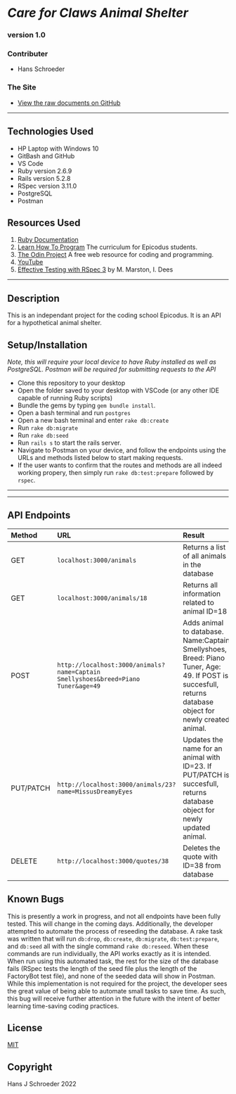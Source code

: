 # _Care for Claws Animal Shelter_
### version 1.0

### Contributer
* Hans Schroeder

### The Site
* [View the raw documents on GitHub](https://github.com/hajschroeder/animal_shelter_api)
---

## Technologies Used
* HP Laptop with Windows 10
* GitBash and GitHub
* VS Code
* Ruby version 2.6.9
* Rails version 5.2.8
* RSpec version 3.11.0
* PostgreSQL
* Postman

## Resources Used
1. [Ruby Documentation](https://ruby-doc.org/) 
1. [Learn How To Program](https://learnhowtoprogram.com) The curriculum for Epicodus students.
1. [The Odin Project](https://theodinproject.com) A free web resource for coding and programming.
1. [YouTube](www.youtube.com)
1. [Effective Testing with RSpec 3](https://pragprog.com/titles/rspec3/effective-testing-with-rspec-3/) by M. Marston, I. Dees

---

## Description

This is an independant project for the coding school Epicodus. It is an API for a hypothetical animal shelter.

## Setup/Installation
_Note, this will require your local device to have Ruby installed as well as PostgreSQL. Postman will be required for submitting requests to the API_
* Clone this repository to your desktop
* Open the folder saved to your desktop with VSCode (or any other IDE capable of running Ruby scripts)
* Bundle the gems by typing `gem bundle install`. 
* Open a bash terminal and run `postgres`
* Open a new bash terminal and enter `rake db:create`
* Run `rake db:migrate`
* Run `rake db:seed`
* Run `rails s` to start the rails server. 
* Navigate to Postman on your device, and follow the endpoints using the URLs and methods listed below to start making requests. 
* If the user wants to confirm that the routes and methods are all indeed working propery, then simply run `rake db:test:prepare` followed by `rspec`.
___

---


## API Endpoints

| Method       | URL | Result |
| :--- |:---| :---|
|GET | `localhost:3000/animals`| Returns a list of all animals in the database|
|GET | `localhost:3000/animals/18`| Returns all information related to animal ID=18|
|POST|`http://localhost:3000/animals?name=Captain Smellyshoes&breed=Piano Tuner&age=49`|Adds animal to database. Name:Captain Smellyshoes, Breed: Piano Tuner, Age: 49. If POST is succesfull, returns database object for newly created animal.|
|PUT/PATCH|`http://localhost:3000/animals/23?name=MissusDreamyEyes`|Updates the name for an animal with ID=23. If PUT/PATCH is succesfull, returns database object for newly updated animal.|
|DELETE|`http://localhost:3000/quotes/38`|Deletes the quote with ID=38 from database|

## Known Bugs
This is presently a work in progress, and not all endpoints have been fully tested. This will change in the coming days. Additionally, the developer attempted to automate the process of reseeding the database. A rake task was written that will run `db:drop`, `db:create`, `db:migrate`, `db:test:prepare`, and `db:seed` all with the single command `rake db:reseed`. When these commands are run individually, the API works exactly as it is intended. When run using this automated task, the rest for the size of the database fails (RSpec tests the length of the seed file plus the length of the FactoryBot test file), and none of the seeded data will show in Postman. While this implementation is not required for the project, the developer sees the great value of being able to automate small tasks to save time. As such, this bug will receive further attention in the future with the intent of better learning time-saving coding practices. 



## License 
[MIT](https://choosealicense.com/licenses/mit/)

## Copyright
Hans J Schroeder 2022